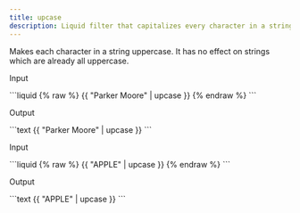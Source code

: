 ```yaml
---
title: upcase
description: Liquid filter that capitalizes every character in a string.
---
```


Makes each character in a string uppercase. It has no effect on strings which are already all uppercase.

<p class="code-label">Input</p>
```liquid
{% raw %}
{{ "Parker Moore" | upcase }}
{% endraw %}
```

<p class="code-label">Output</p>
```text
{{ "Parker Moore" | upcase }}
```

<p class="code-label">Input</p>
```liquid
{% raw %}
{{ "APPLE" | upcase }}
{% endraw %}
```

<p class="code-label">Output</p>
```text
{{ "APPLE" | upcase }}
```
